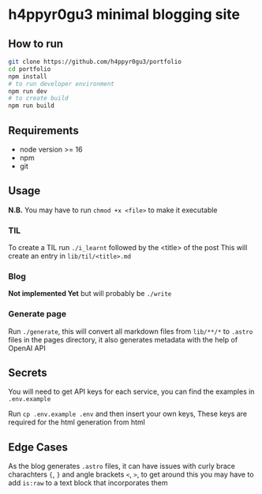# h4ppyr0gu3 minimal blogging site

## How to run

```sh
git clone https://github.com/h4ppyr0gu3/portfolio
cd portfolio
npm install
# to run developer environment
npm run dev
# to create build
npm run build
```

## Requirements

- node version >= 16
- npm 
- git

## Usage

**N.B.** You may have to run `chmod +x <file>` to make it executable

### TIL
To create a TIL run `./i_learnt` followed by the \<title\> of the post
This will create an entry in `lib/til/<title>.md`

### Blog
**Not implemented Yet**
but will probably be `./write`

### Generate page

Run `./generate`, this will convert all markdown files from `lib/**/*` to `.astro` files in the pages directory, it also generates metadata with the help of OpenAI API

## Secrets

You will need to get API keys for each service, you can find the examples in `.env.example`

Run `cp .env.example .env` and then insert your own keys, These keys are required for the html generation from html

## Edge Cases

As the blog generates `.astro` files, it can have issues with curly brace charachters `{`, `}` and angle brackets `<`, `>`, to get around this you may have to add `is:raw` to a text block that incorporates them

